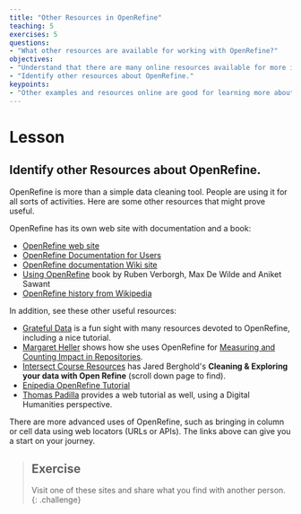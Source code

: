 ```yaml
---
title: "Other Resources in OpenRefine"
teaching: 5
exercises: 5
questions:
- "What other resources are available for working with OpenRefine?"
objectives:
- "Understand that there are many online resources available for more information on OpenRefine."
- "Identify other resources about OpenRefine."
keypoints:
- "Other examples and resources online are good for learning more about OpenRefine"
---
```


# Lesson

## Identify other Resources about OpenRefine.

OpenRefine is more than a simple data cleaning tool. People are using it for all sorts of activities. Here are some other resources that might prove useful.

OpenRefine has its own web site with documentation and a book:

* [OpenRefine web site](http://openrefine.org/)
* [OpenRefine Documentation for Users](https://github.com/OpenRefine/OpenRefine/wiki/Documentation-For-Users)
* [OpenRefine documentation Wiki site](https://github.com/OpenRefine/OpenRefine/wiki/Documentation-For-Users)
* [Using OpenRefine](http://www.worldcat.org/title/using-openrefine-the-essential-openrefine-guide-that-takes-you-from-data-analysis-and-error-fixing-to-linking-your-dataset-to-the-web/oclc/889271264) book by Ruben Verborgh, Max De Wilde and Aniket Sawant
* [OpenRefine history from Wikipedia](https://en.wikipedia.org/wiki/OpenRefine)

In addition, see these other useful resources:

* [Grateful Data](https://github.com/scottythered/gratefuldata/wiki) is a fun sight with many resources devoted to OpenRefine, including a nice tutorial.
* [Margaret Heller](http://www.gloriousgeneralist.com/) shows how she uses OpenRefine for [Measuring and Counting Impact in Repositories](http://www.gloriousgeneralist.com/2014/12/notes-on-measuring-and-calculating-impact-in-institutional-repositories/).
* [Intersect Course Resources](http://www.intersect.org.au/course-resources) has Jared Berghold's **Cleaning & Exploring your data with Open Refine** (scroll down page to find). 
* [Enipedia OpenRefine Tutorial](http://enipedia.tudelft.nl/wiki/OpenRefine_Tutorial)
* [Thomas Padilla](http://thomaspadilla.org/dataprep/) provides a web tutorial as well, using a Digital Humanities perspective.

There are more advanced uses of OpenRefine, such as bringing in column or cell data using web locators (URLs or APIs). The links above can give you a start on your journey.

> ## Exercise
>
> Visit one of these sites and share what you find with another person.
{: .challenge}
